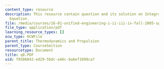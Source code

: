 ```yaml
---
content_type: resource
description: This resource contain question and its solution on Integral Momentum
  Equation.
file: /media/courses/16-01-unified-engineering-i-ii-iii-iv-fall-2005-spring-2006/f8506042ed295bdca46cba6ef1098ca7_q8.PDF
file_type: application/pdf
learning_resource_types: []
ocw_type: OCWFile
parent_title: Thermodynamics and Propulsion
parent_type: CourseSection
resourcetype: Document
title: q8.PDF
uid: f8506042-ed29-5bdc-a46c-ba6ef1098ca7
---
```

